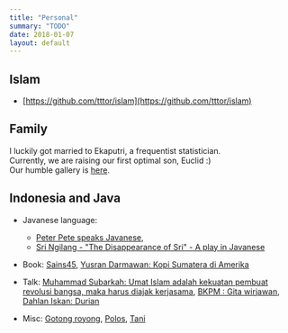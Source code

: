```yaml
---
title: "Personal"
summary: "TODO"
date: 2018-01-07
layout: default
---
```


## Islam
* [https://github.com/tttor/islam](https://github.com/tttor/islam)

## Family
I luckily got married to Ekaputri, a frequentist statistician. <br />
Currently, we are raising our first optimal son, Euclid :) <br />
Our humble gallery is [here](https://photos.app.goo.gl/RCLlPWahKz8b8O0x1).

## Indonesia and Java
* Javanese language:
  * [Peter Pete speaks Javanese](https://www.youtube.com/watch?v=Ha8RDd5LIxg&feature=share),
  * [Sri Ngilang - "The Disappearance of Sri" - A play in Javanese](https://www.youtube.com/watch?v=uTL6BMG8JZ0)

* Book:
  [Sains45](http://www.dipi.id/sains45/),
  [Yusran Darmawan: Kopi Sumatera di Amerika](https://www.goodreads.com/book/show/20603691-kopi-sumatera-di-amerika)

* Talk:
  [Muhammad Subarkah: Umat Islam adalah kekuatan pembuat revolusi bangsa, maka harus diajak kerjasama](http://republika.co.id/berita/kolom/fokus/18/04/06/p6poch385-hamka-rendra-puisi-konde-drama-patine-gustiallah),
  [BKPM : Gita wirjawan](https://www.youtube.com/watch?v=PGIveqTCJm0),
  [Dahlan Iskan: Durian](https://www.jawapos.com/radarbojonegoro/read/2018/04/25/67655/durian-runtuh-di-rumah-sebelah)

* Misc:
  [Gotong royong](https://www.facebook.com/eka.cana/videos/1125285464160315/?hc_ref=ARQE3KWMdji3Gw3OSwsBzpocPKzaqEk94WAuIFXx0CVU-kAjcmAEwA-33j1VuT1wBU4),
  [Polos](https://www.facebook.com/ary.odan/videos/1038625656192187/?hc_ref=ARQx_ckzgxi2UG4nECXqXNc9aJg38N7H9cq7C_F8H-AH0vrW_Brmwai2glEDvN7XfeY),
  [Tani](https://www.youtube.com/watch?v=avkhlRjspzM)
